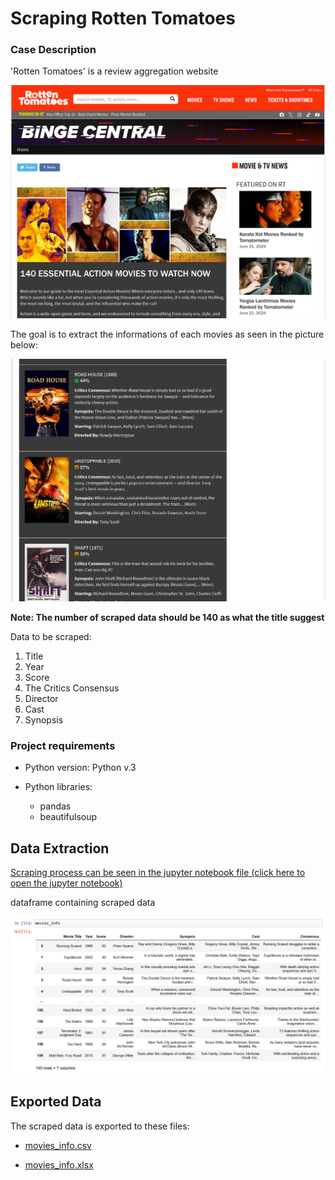 # Scraping Rotten Tomatoes
### Case Description
'Rotten Tomatoes' is a review aggregation website

![](/images/rotten_tomatoes_heading.png)

The goal is to extract the informations of each movies as seen in the picture below:

![](/images/data_example.png)

**Note: The number of scraped data should be 140 as what the title suggest**

Data to be scraped:
1. Title
1. Year
1. Score
1. The Critics Consensus
1. Director
1. Cast
1. Synopsis

### Project requirements
* Python version: Python v.3

* Python libraries:

    * pandas 
    * beautifulsoup

## Data Extraction
[Scraping process can be seen in the jupyter notebook file (click here to open the jupyter notebook)](./scraping-rotten-tomatoes.ipynb)


dataframe containing scraped data

![](/images/scraped_dataframe.png)

## Exported Data

The scraped data is exported to these files:

* [movies_info.csv](./movies_info.csv)

* [movies_info.xlsx](./movies_info.xlsx)

